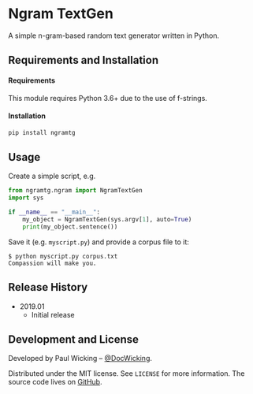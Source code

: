# Ngram TextGen
A simple n-gram-based random text generator written in Python.

## Requirements and Installation
#### Requirements
This module requires Python 3.6+ due to the use of f-strings.
#### Installation
```bash
pip install ngramtg
```

## Usage
Create a simple script, e.g.

```python
from ngramtg.ngram import NgramTextGen
import sys

if __name__ == "__main__":
    my_object = NgramTextGen(sys.argv[1], auto=True)
    print(my_object.sentence())
```
Save it (e.g. `myscript.py`) and provide a corpus file to it:

    $ python myscript.py corpus.txt
    Compassion will make you.

## Release History
* 2019.01
    * Initial release

## Development and License
Developed by Paul Wicking – [@DocWicking][tweet-link].

Distributed under the MIT license. See `LICENSE` for more information.
The source code lives on [GitHub][repo-link].

[tweet-link]: https://twitter.com/DocWicking
[repo-link]: https://github.com/docwicking/ngramtg
